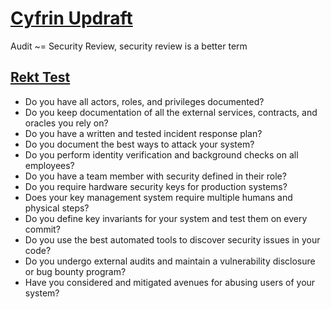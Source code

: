 # [Cyfrin Updraft](https://updraft.cyfrin.io/courses/security)

Audit ~= Security Review, security review is a better term

## [Rekt Test](https://medium.com/immunefi/the-rekt-test-9834fc7467fb)

- Do you have all actors, roles, and privileges documented?
- Do you keep documentation of all the external services, contracts, and oracles you rely on?
- Do you have a written and tested incident response plan?
- Do you document the best ways to attack your system?
- Do you perform identity verification and background checks on all employees?
- Do you have a team member with security defined in their role?
- Do you require hardware security keys for production systems?
- Does your key management system require multiple humans and physical steps?
- Do you define key invariants for your system and test them on every commit?
- Do you use the best automated tools to discover security issues in your code?
- Do you undergo external audits and maintain a vulnerability disclosure or bug bounty program?
- Have you considered and mitigated avenues for abusing users of your system?


